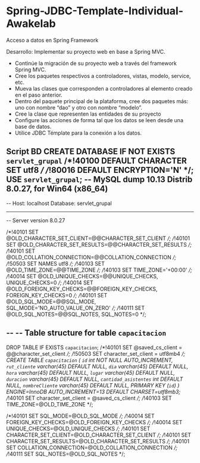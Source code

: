 # Spring-JDBC-Template-Individual-Awakelab
  Acceso a datos en Spring Framework
  
Desarrollo: Implementar su proyecto web en base a Spring MVC.
- Continúe la migración de su proyecto web a través del framework Spring MVC.
- Cree los paquetes respectivos a controladores, vistas, modelo, service, etc.
- Mueva las clases que corresponden a controladores al elemento creado en el paso anterior.
- Dentro del paquete principal de la plataforma, cree dos paquetes más: uno con nombre “dao” y otro con nombre “modelo”.
- Cree la clase que representen las entidades de su proyecto
- Configure las acciones de forma tal que los datos se leen desde una base de datos.
- Utilice JDBC Témplate para la conexión a los datos.

Script BD
CREATE DATABASE  IF NOT EXISTS `servlet_grupal` /*!40100 DEFAULT CHARACTER SET utf8 */ /*!80016 DEFAULT ENCRYPTION='N' */;
USE `servlet_grupal`;
-- MySQL dump 10.13  Distrib 8.0.27, for Win64 (x86_64)
--
-- Host: localhost    Database: servlet_grupal
-- ------------------------------------------------------
-- Server version	8.0.27

/*!40101 SET @OLD_CHARACTER_SET_CLIENT=@@CHARACTER_SET_CLIENT */;
/*!40101 SET @OLD_CHARACTER_SET_RESULTS=@@CHARACTER_SET_RESULTS */;
/*!40101 SET @OLD_COLLATION_CONNECTION=@@COLLATION_CONNECTION */;
/*!50503 SET NAMES utf8 */;
/*!40103 SET @OLD_TIME_ZONE=@@TIME_ZONE */;
/*!40103 SET TIME_ZONE='+00:00' */;
/*!40014 SET @OLD_UNIQUE_CHECKS=@@UNIQUE_CHECKS, UNIQUE_CHECKS=0 */;
/*!40014 SET @OLD_FOREIGN_KEY_CHECKS=@@FOREIGN_KEY_CHECKS, FOREIGN_KEY_CHECKS=0 */;
/*!40101 SET @OLD_SQL_MODE=@@SQL_MODE, SQL_MODE='NO_AUTO_VALUE_ON_ZERO' */;
/*!40111 SET @OLD_SQL_NOTES=@@SQL_NOTES, SQL_NOTES=0 */;

--
-- Table structure for table `capacitacion`
--

DROP TABLE IF EXISTS `capacitacion`;
/*!40101 SET @saved_cs_client     = @@character_set_client */;
/*!50503 SET character_set_client = utf8mb4 */;
CREATE TABLE `capacitacion` (
  `id` int NOT NULL AUTO_INCREMENT,
  `rut_cliente` varchar(45) DEFAULT NULL,
  `dia` varchar(45) DEFAULT NULL,
  `hora` varchar(45) DEFAULT NULL,
  `lugar` varchar(45) DEFAULT NULL,
  `duracion` varchar(45) DEFAULT NULL,
  `cantidad_asistentes` int DEFAULT NULL,
  `nombreCliente` varchar(45) DEFAULT NULL,
  PRIMARY KEY (`id`)
) ENGINE=InnoDB AUTO_INCREMENT=13 DEFAULT CHARSET=utf8mb3;
/*!40101 SET character_set_client = @saved_cs_client */;
/*!40103 SET TIME_ZONE=@OLD_TIME_ZONE */;

/*!40101 SET SQL_MODE=@OLD_SQL_MODE */;
/*!40014 SET FOREIGN_KEY_CHECKS=@OLD_FOREIGN_KEY_CHECKS */;
/*!40014 SET UNIQUE_CHECKS=@OLD_UNIQUE_CHECKS */;
/*!40101 SET CHARACTER_SET_CLIENT=@OLD_CHARACTER_SET_CLIENT */;
/*!40101 SET CHARACTER_SET_RESULTS=@OLD_CHARACTER_SET_RESULTS */;
/*!40101 SET COLLATION_CONNECTION=@OLD_COLLATION_CONNECTION */;
/*!40111 SET SQL_NOTES=@OLD_SQL_NOTES */;
